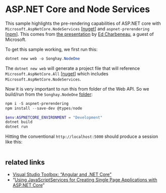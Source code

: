 # ASP.NET Core and Node Services

This sample highlights the pre-rendering capabilities of ASP.NET core with `Microsoft.AspNetCore.NodeServices` [[nuget](https://www.nuget.org/packages/Microsoft.AspNetCore.NodeServices/)] and `aspnet-prerendering` [[npm](https://www.npmjs.com/package/aspnet-prerendering)]. This comes from [the presentation](https://channel9.msdn.com/Shows/Visual-Studio-Toolbox/Angular-and-NET-Core#time=13m45s) by [Ed Charbeneau](https://twitter.com/EdCharbeneau), a guest of Microsoft.

To get this sample working, we first run this:

```ps1
dotnet new web -o Songhay.NodeOne
```

The `dotnet new web` will generate a project file that will reference `Microsoft.AspNetCore.All` [[nuget](https://www.nuget.org/packages/Microsoft.AspNetCore.all)] which includes `Microsoft.AspNetCore.NodeServices`.

Now it is very important to run this from folder of the Web API. So we build/run from the `Songhay.NodeOne` [folder](./Songhay.NodeOne):

```ps1
npm i -S aspnet-prerendering
npm install --save-dev @types/node

$env:ASPNETCORE_ENVIRONMENT = "Development"
dotnet build
dotnet run
```

Hitting the conventional `http://localhost:5000` should produce a session like this:

```ps1

```

## related links

* [Visual Studio Toolbox: “Angular and .NET Core”](https://channel9.msdn.com/Shows/Visual-Studio-Toolbox/Angular-and-NET-Core#time=13m45s)
* “[Using JavaScriptServices for Creating Single Page Applications with ASP.NET Core](https://docs.microsoft.com/en-us/aspnet/core/client-side/spa-services)”

